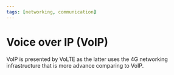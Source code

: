```yaml
---
tags: [networking, communication]
---
```


# Voice over IP (VoIP)

VoIP is presented by VoLTE as the latter uses the 4G networking infrastructure
that is more advance comparing to VoIP.
